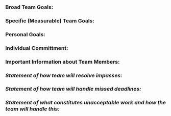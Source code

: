### **Broad Team Goals:**
### **Specific (Measurable) Team Goals:**
### **Personal Goals:**
### **Individual Committment:**
### **Important Information about Team Members:**
###  _Statement of how team will resolve impasses:_
### _Statement of how team will handle missed deadlines:_
### _Statement of what constitutes unacceptable work and how the team will handle this:_
